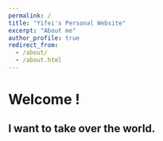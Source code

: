 ```yaml
---
permalink: /
title: "Yifei's Personal Website"
excerpt: "About me"
author_profile: true
redirect_from: 
  - /about/
  - /about.html
---
```


Welcome !
======

I want to take over the world.
------



<!-- This is the front page of a website that is powered by the [yifeiw99 template](https://github.com/yifeiw99/yifeiw99.github.io) and hosted on GitHub pages. [GitHub pages](https://pages.github.com) is a free service in which websites are built and hosted from code and data stored in a GitHub repository, automatically updating when a new commit is made to the respository. This template was forked from the [Minimal Mistakes Jekyll Theme](https://mmistakes.github.io/minimal-mistakes/) created by Michael Rose, and then extended to support the kinds of content that academics have: publications, presentations, research, a portfolio, blog posts, and a dynamically-generated CV. You can fork [this repository](https://github.com/yifeiw99/yifeiw99.github.io) right now, modify the configuration and markdown files, add your own PDFs and other content, and have your own site for free, with no ads! An older version of this template powers my own personal website at [stuartgeiger.com](http://stuartgeiger.com), which uses [this Github repository](https://github.com/staeiou/staeiou.github.io).

A data-driven personal website
======
Like many other Jekyll-based GitHub Pages templates, yifeiw99 makes you separate the website's content from its form. The content & metadata of your website are in structured markdown files, while various other files constitute the theme, specifying how to transform that content & metadata into HTML pages. You keep these various markdown (.md), YAML (.yml), HTML, and CSS files in a public GitHub repository. Each time you commit and push an update to the repository, the [GitHub pages](https://pages.github.com/) service creates static HTML pages based on these files, which are hosted on GitHub's servers free of charge.

Many of the features of dynamic content management systems (like Wordpress) can be achieved in this fashion, using a fraction of the computational resources and with far less vulnerability to hacking and DDoSing. You can also modify the theme to your heart's content without touching the content of your site. If you get to a point where you've broken something in Jekyll/HTML/CSS beyond repair, your markdown files describing your presentations, publications, etc. are safe. You can rollback the changes or even delete the repository and start over -- just be sure to save the markdown files! Finally, you can also write scripts that process the structured data on the site, such as [this one](https://github.com/yifeiw99/yifeiw99.github.io/blob/master/talkmap.ipynb) that analyzes metadata in pages about presentations to display [a map of every location you've given a talk](https://yifeiw99.github.io/talkmap.html).

Getting started
======
1. Register a GitHub account if you don't have one and confirm your e-mail (required!)
1. Fork [this repository](https://github.com/yifeiw99/yifeiw99.github.io) by clicking the "fork" button in the top right. 
1. Go to the repository's settings (rightmost item in the tabs that start with "Code", should be below "Unwatch"). Rename the repository "[your GitHub username].github.io", which will also be your website's URL.
1. Set site-wide configuration and create content & metadata (see below -- also see [this set of diffs](http://archive.is/3TPas) showing what files were changed to set up [an example site](https://getorg-testacct.github.io) for a user with the username "getorg-testacct")
1. Upload any files (like PDFs, .zip files, etc.) to the files/ directory. They will appear at https://[your GitHub username].github.io/files/example.pdf.  
1. Check status by going to the repository settings, in the "GitHub pages" section

Site-wide configuration
------
The main configuration file for the site is in the base directory in [_config.yml](https://github.com/yifeiw99/yifeiw99.github.io/blob/master/_config.yml), which defines the content in the sidebars and other site-wide features. You will need to replace the default variables with ones about yourself and your site's github repository. The configuration file for the top menu is in [_data/navigation.yml](https://github.com/yifeiw99/yifeiw99.github.io/blob/master/_data/navigation.yml). For example, if you don't have a portfolio or blog posts, you can remove those items from that navigation.yml file to remove them from the header. 

Create content & metadata
------
For site content, there is one markdown file for each type of content, which are stored in directories like _publications, _presentations, _posts, _research, or _pages. For example, each talk is a markdown file in the [_presentations directory](https://github.com/yifeiw99/yifeiw99.github.io/tree/master/_presentations). At the top of each markdown file is structured data in YAML about the talk, which the theme will parse to do lots of cool stuff. The same structured data about a talk is used to generate the list of presentations on the [Talks page](https://yifeiw99.github.io/presentations), each [individual page](https://yifeiw99.github.io/presentations/2012-03-01-talk-1) for specific presentations, the presentations section for the [CV page](https://yifeiw99.github.io/cv), and the [map of places you've given a talk](https://yifeiw99.github.io/talkmap.html) (if you run this [python file](https://github.com/yifeiw99/yifeiw99.github.io/blob/master/talkmap.py) or [Jupyter notebook](https://github.com/yifeiw99/yifeiw99.github.io/blob/master/talkmap.ipynb), which creates the HTML for the map based on the contents of the _presentations directory).

**Markdown generator**

I have also created [a set of Jupyter notebooks](https://github.com/yifeiw99/yifeiw99.github.io/tree/master/markdown_generator
) that converts a CSV containing structured data about presentations or presentations into individual markdown files that will be properly formatted for the yifeiw99 template. The sample CSVs in that directory are the ones I used to create my own personal website at stuartgeiger.com. My usual workflow is that I keep a spreadsheet of my publications and presentations, then run the code in these notebooks to generate the markdown files, then commit and push them to the GitHub repository.

How to edit your site's GitHub repository
------
Many people use a git client to create files on their local computer and then push them to GitHub's servers. If you are not familiar with git, you can directly edit these configuration and markdown files directly in the github.com interface. Navigate to a file (like [this one](https://github.com/yifeiw99/yifeiw99.github.io/blob/master/_presentations/2012-03-01-talk-1.md) and click the pencil icon in the top right of the content preview (to the right of the "Raw | Blame | History" buttons). You can delete a file by clicking the trashcan icon to the right of the pencil icon. You can also create new files or upload files by navigating to a directory and clicking the "Create new file" or "Upload files" buttons. 

Example: editing a markdown file for a talk
![Editing a markdown file for a talk](/images/editing-talk.png)

For more info
------
More info about configuring yifeiw99 can be found in [the guide](https://yifeiw99.github.io/markdown/). The [guides for the Minimal Mistakes theme](https://mmistakes.github.io/minimal-mistakes/docs/configuration/) (which this theme was forked from) might also be helpful. -->
